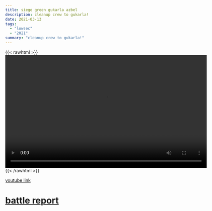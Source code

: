 ```yaml
---
title: siege green gukarla azbel
description: cleanup crew to gukarla!
date: 2021-03-13
tags:
  - "lowsec"
  - "2021"
summary: "cleanup crew to gukarla!"
---
```


{{< rawhtml >}}<video width="640" height="360" controls>
<source src="https://crowdfile.net/snuffed/gukarla-sg-azbel.mp4" type="video/mp4">
Your browser does not support the video tag.</video>{{< /rawhtml >}}

[youtube link](https://www.youtube.com/watch?v=A61rilPz-3g)

# [battle report](https://br.evetools.org/related/30002102/202103130800)
